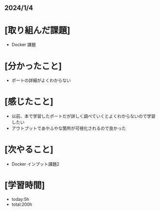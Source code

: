 ## 2024/1/4

# [取り組んだ課題]
- Docker 課題
# [分かったこと]
- ポートの詳細がよくわからない
# [感じたこと]  
- 以前、本で学習したポートだが詳しく調べていくとよくわからないので学習したい
- アウトプットであやふやな箇所が可視化されるので良かった
# [次やること]
- Docker インプット課題2
# [学習時間]
- today:5h  
- total:200h
